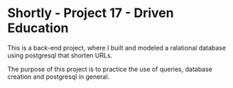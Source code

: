# Shortly - Project 17 - Driven Education

This is a back-end project, where I built and modeled a ralational database using postgresql that shorten URLs.

The purpose of this project is to practice the use of queries, database creation and postgresql in general.
